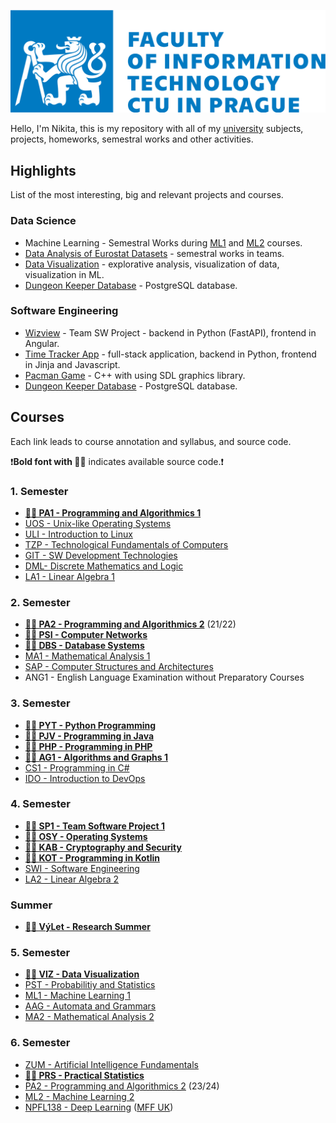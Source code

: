 ![](fit-cvut-logo-en.svg)

Hello, I'm Nikita, this is my repository with all of my [university](https://fit.cvut.cz/en) subjects, projects, homeworks, semestral works and other activities.


## Highlights

List of the most interesting, big and relevant projects and courses.

### Data Science

- Machine Learning - Semestral Works during [ML1](5.Semester/ML1) and [ML2](6.Semester/ML2) courses.
- [Data Analysis of Eurostat Datasets](https://github.com/nickobard/eurostat-datasets-analysis) - semestral works in teams.
- [Data Visualization](5.Semester/VIZ) - explorative analysis, visualization of data, visualization in ML.
- [Dungeon Keeper Database](2.Semester/DBS) - PostgreSQL database.

### Software Engineering

- [Wizview](4.Semester/SP1/Wizview) - Team SW Project - backend in Python (FastAPI), frontend in Angular.
- [Time Tracker App](3.Semester/PYT/Semestral%20Work) - full-stack application, backend in Python, frontend in Jinja and Javascript.
- [Pacman Game](2.Semester/PA2%20(2022)/Semestral%20Work) - C++ with using SDL graphics library.
- [Dungeon Keeper Database](2.Semester/DBS) - PostgreSQL database.

## Courses

Each link leads to course annotation and syllabus, and source code.

❗**Bold font with 📄👀** indicates available source code.❗

### 1. Semester
- [**📄👀 PA1 - Programming and Algorithmics 1**](1.Semester/PA1)
- [UOS - Unix-like Operating Systems](1.Semester/UOS)
- [ULI - Introduction to Linux](1.Semester/ULI)
- [TZP - Technological Fundamentals of Computers](1.Semester/TZP)
- [GIT - SW Development Technologies](1.Semester/GIT)
- [DML- Discrete Mathematics and Logic](1.Semester/DML)
- [LA1 - Linear Algebra 1](1.Semester/LA1)
### 2. Semester
- [**📄👀 PA2 - Programming and Algorithmics 2**](2.Semester/PA2%20(2022)) (21/22)
- [**📄👀 PSI - Computer Networks**](2.Semester/PSI)
- [**📄👀 DBS - Database Systems**](2.Semester/DBS)
- [MA1 - Mathematical Analysis 1](2.Semester/MA1)
- [SAP - Computer Structures and Architectures](2.Semester/SAP)
- ANG1 - English Language Examination without Preparatory Courses
### 3. Semester
- [**📄👀 PYT - Python Programming**](3.Semester/PYT)
- [**📄👀 PJV - Programming in Java**](3.Semester/PJV)
- [**📄👀 PHP - Programming in PHP**](3.Semester/PHP)
- [**📄👀 AG1 - Algorithms and Graphs 1**](3.Semester/AG1)
- [CS1 - Programming in C#](3.Semester/CS1)
- [IDO - Introduction to DevOps](3.Semester/IDO)
### 4. Semester
- [**📄👀 SP1 - Team Software Project 1**](4.Semester/SP1)
- [**📄👀 OSY - Operating Systems**](4.Semester/OSY)
- [**📄👀 KAB - Cryptography and Security**](4.Semester/KAB)
- [**📄👀 KOT - Programming in Kotlin**](4.Semester/KOT)
- [SWI - Software Engineering](4.Semester/SWI)
- [LA2 - Linear Algebra 2](4.Semester/LA2)
### Summer
- [**📄👀 VýLet - Research Summer**](Summer%20(2023)/Research%20Summer)
### 5. Semester
- [**📄👀 VIZ - Data Visualization**](5.Semester/VIZ)
- [PST - Probabilitiy and Statistics](5.Semester/PST)
- [ML1 - Machine Learning 1](5.Semester/ML1)
- [AAG - Automata and Grammars](5.Semester/AAG)
- [MA2 - Mathematical Analysis 2](5.Semester/MA2)
### 6. Semester
- [ZUM - Artificial Intelligence Fundamentals](6.Semester/ZUM)
- [**📄👀 PRS - Practical Statistics**](https://github.com/nickobard/eurostat-datasets-analysis)
- [PA2 - Programming and Algorithmics 2](6.Semester/PA2) (23/24)
- [ML2 - Machine Learning 2](6.Semester/ML2)
- [NPFL138 - Deep Learning](https://github.com/nickobard/deep-learning) ([MFF UK](https://www.mff.cuni.cz/en))
